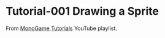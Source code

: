 # Tutorial-001 Drawing a Sprite
From [MonoGame Tutorials](https://www.youtube.com/playlist?list=PLV27bZtgVIJqoeHrQq6Mt_S1-Fvq_zzGZ) YouTube playlist.